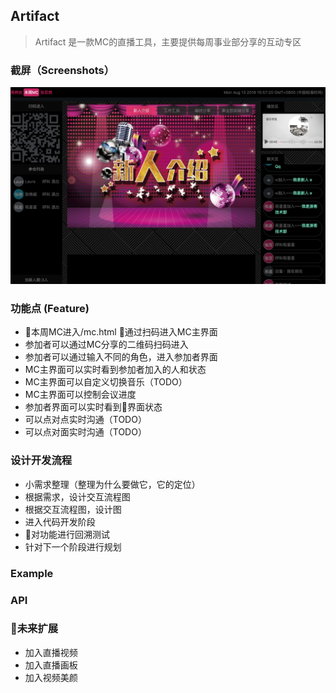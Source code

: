 ## Artifact
> Artifact 是一款MC的直播工具，主要提供每周事业部分享的互动专区

### 截屏（Screenshots）
![Screenshots](./screenshots/main.png)

### 功能点 (Feature)
* 本周MC进入/mc.html 通过扫码进入MC主界面
* 参加者可以通过MC分享的二维码扫码进入
* 参加者可以通过输入不同的角色，进入参加者界面
* MC主界面可以实时看到参加者加入的人和状态
* MC主界面可以自定义切换音乐（TODO）
* MC主界面可以控制会议进度
* 参加者界面可以实时看到界面状态
* 可以点对点实时沟通（TODO）
* 可以点对面实时沟通（TODO）

### 设计开发流程 
 * 小需求整理（整理为什么要做它，它的定位）
 * 根据需求，设计交互流程图
 * 根据交互流程图，设计图
 * 进入代码开发阶段
 * 对功能进行回溯测试
 * 针对下一个阶段进行规划
  
### Example

### API

### 未来扩展

* 加入直播视频
* 加入直播画板
* 加入视频美颜